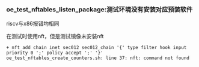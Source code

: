 ### oe_test_nftables_listen_package:测试环境没有安装对应预装软件

riscv与x86报错均相同

在测试时使用nft，但是测试镜像未安装nft

```
+ nft add chain inet sec012 sec012_chain '{' type filter hook input priority 0 ';' policy accept ';' '}'
oe_test_nftables_create_counters.sh: line 37: nft: command not found
```

